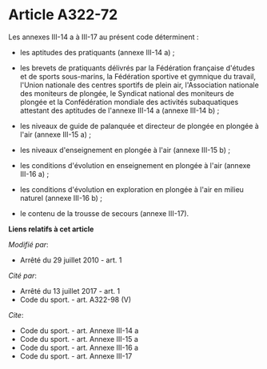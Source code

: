 # Article A322-72

Les         annexes III-14 a à III-17 au présent code déterminent :

- les aptitudes des pratiquants (annexe III-14 a) ;

- les brevets de pratiquants délivrés par la Fédération française d'études et de sports sous-marins, la Fédération sportive
et gymnique du travail, l'Union nationale des centres sportifs de plein air, l'Association nationale des moniteurs de
plongée, le Syndicat national des moniteurs de plongée et la Confédération mondiale des activités subaquatiques attestant des
aptitudes de l'annexe III-14 a (annexe III-14 b) ;

- les niveaux de guide de palanquée et directeur de plongée en plongée à l'air (annexe III-15 a) ;

- les niveaux d'enseignement en plongée à l'air (annexe III-15 b) ;

- les conditions d'évolution en enseignement en plongée à l'air (annexe III-16 a) ;

- les conditions d'évolution en exploration en plongée à l'air en milieu naturel (annexe III-16 b) ;

- le contenu de la trousse de secours (annexe III-17).

**Liens relatifs à cet article**

_Modifié par_:

  - Arrêté du 29 juillet 2010 - art. 1

_Cité par_:

  - Arrêté du 13 juillet 2017 - art. 1
  - Code du sport. - art. A322-98 (V)

_Cite_:

  - Code du sport. - art. Annexe III-14 a
  - Code du sport. - art. Annexe III-15 a
  - Code du sport. - art. Annexe III-16 a
  - Code du sport. - art. Annexe III-17
